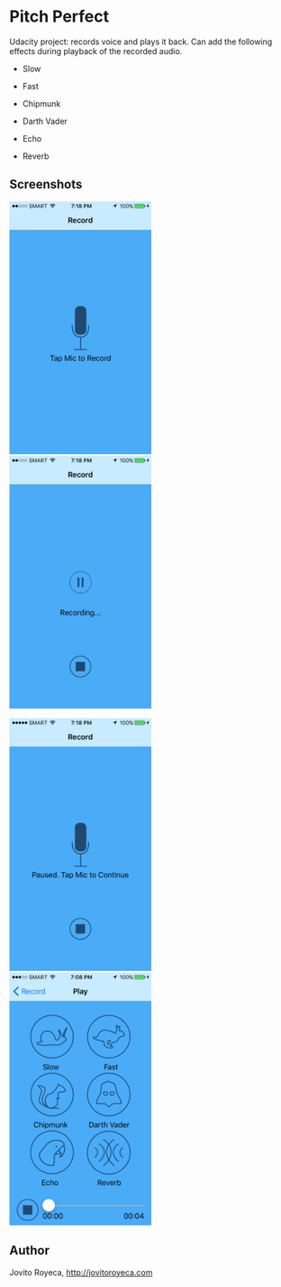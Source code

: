 # Pitch Perfect 

Udacity project: records voice and plays it back. Can add the following effects during playback of the recorded audio. 

* Slow

* Fast

* Chipmunk

* Darth Vader

* Echo

* Reverb

## Screenshots
<img src="screenshots/IMG_2058.PNG" alt="Play Screen showing the effects buttons and playback timeline." width="50%" height="auto"/>
<img src="screenshots/IMG_2059.PNG" alt="Record Screen showing the microphone button." width="50%" height="auto"/>
<p/>
<img src="screenshots/IMG_2060.PNG" alt="Record Screen recording..." width="50%" height="auto"/>
<img src="screenshots/IMG_2057.PNG" alt="Record Screen paused." width="50%" height="auto"/>

## Author
Jovito Royeca, http://jovitoroyeca.com
